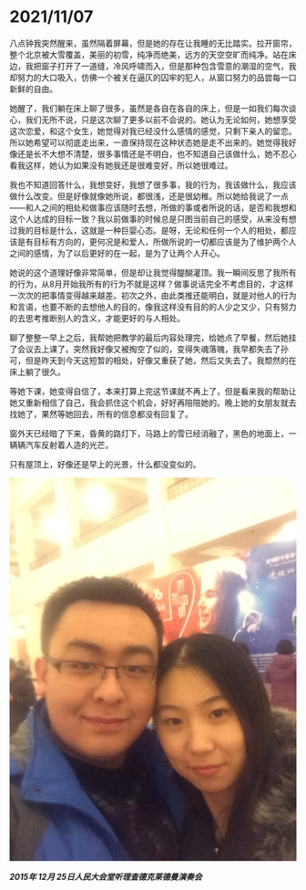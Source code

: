 # 2021/11/07

八点钟我突然醒来，虽然隔着屏幕，但是她的存在让我睡的无比踏实。拉开窗帘，整个北京被大雪覆盖，美丽的初雪，纯净而绝美，远方的天空空旷而纯净。站在床边，我把窗子打开了一道缝，冷风呼啸而入，但是那种包含雪意的潮湿的空气，我却努力的大口吸入，仿佛一个被关在逼仄的囚牢的犯人，从窗口努力的品尝每一口新鲜的自由。

她醒了，我们躺在床上聊了很多，虽然是各自在各自的床上，但是一如我们每次谈心，我们无所不说，只是这次聊了更多以前不会说的。她认为无论如何，她想享受这次恋爱，和这个女生，她觉得对我已经没什么感情的感觉，只剩下亲人的留恋。所以她希望可以彻底走出来，一直保持现在这种状态她是走不出来的。她觉得我好像还是长不大想不清楚，很多事情还是不明白，也不知道自己该做什么，她不忍心看我这样，她认为如果没有她我还是很难变好，所以她很难过。

我也不知道回答什么，我想变好，我想了很多事，我的行为，我该做什么，我应该做什么改变。但是好像就像她所说，都很浅，还是很幼稚。所以她给我说了一点——和人之间的相处和做事应该随时去想，所做的事或者所说的话，是否和我想和这个人达成的目标一致？我以前做事的时候总是只图当前自己的感受，从来没有想过我的目标是什么，这就是一种巨婴心态。是呀，无论和任何一个人的相处，都应该是有目标有方向的，更何况是和爱人，所做所说的一切都应该是为了维护两个人之间的感情，为了以后更好的在一起，是为了让两个人开心。

她说的这个道理好像非常简单，但是却让我觉得醍醐灌顶。我一瞬间反思了我所有的行为，从8月开始我所有的行为不就是这样？做事说话完全不考虑目的，才这样一次次的把事情变得越来越差。初次之外，由此类推还能明白，就是对他人的行为和言语，也要不断的去想他人的目的，像我这样没有目的的人少之又少，只有努力的去思考推断别人的含义，才能更好的与人相处。

聊了整整一早上之后，我帮她把教学的最后内容处理完，给她点了早餐，然后她挂了会议去上课了。突然我好像又被掏空了似的，变得失魂落魄，我早都失去了孙可，但是昨天到今天这短暂的相处，好像又重获了她，然后又失去了。我颓然的在床上躺了很久。

等她下课，她变得自信了，本来打算上完这节课就不再上了，但是看来我的帮助让她又重新相信了自己，我会抓住这个机会，好好再陪陪她的。晚上她的女朋友就去找她了，果然等她回去，所有的信息都没有回复了。

窗外天已经暗了下来，昏黄的路灯下，马路上的雪已经消融了，黑色的地面上，一辆辆汽车反射着人造的光芒。

只有屋顶上，好像还是早上的光景，什么都没变似的。

![2015年12月25日人民大会堂听理查德克莱德曼演奏会.jpg](../images/2015年12月25日人民大会堂听理查德克莱德曼演奏会.jpg)

___2015年 12月 25日人民大会堂听理查德克莱德曼演奏会___